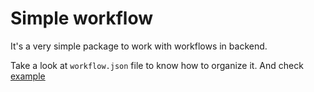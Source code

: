 # Simple workflow

It's a very simple package to work with workflows in backend.

Take a look at `workflow.json` file to know how to organize it. And check [example](https://github.com/alikhil/rimrodemajed)